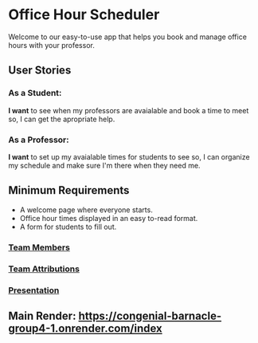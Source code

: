 
# Office Hour Scheduler
Welcome to our easy-to-use app that helps you book and manage office hours with your professor.

## User Stories
### As a Student:
**I want** to see when my professors are avaialable and book a time to meet so, I can get the apropriate help.

### As a Professor:
**I want** to set up my avaialable times for students to see so, I can organize my schedule and make sure I'm there when they need me.

## Minimum Requirements

- A welcome page where everyone starts.
- Office hour times displayed in an easy to-read format.
- A form for students to fill out.

### [Team Members](https://github.com/LoganBeckman21/congenial-barnacle-Group4/wiki/Team-Attributions)
### [Team Attributions](https://github.com/LoganBeckman21/congenial-barnacle-Group4/wiki/Team-Attributions)
### [Presentation](https://docs.google.com/presentation/d/1DFXf4ar-lnmmlyY_o5VJ-RXmk9oBGiQjnLiZAusLrxA/edit?usp=sharing)

## Main Render: https://congenial-barnacle-group4-1.onrender.com/index

